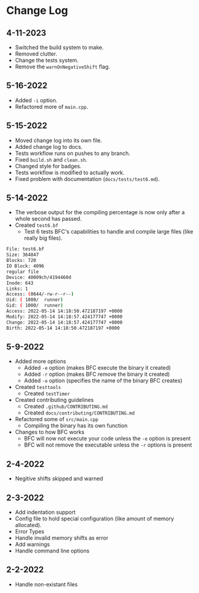 # Change Log

## 4-11-2023
- Switched the build system to make.
- Removed clutter.
- Change the tests system.
- Remove the `warnOnNegativeShift` flag.

## 5-16-2022
- Added `-i` option.
- Refactored more of `main.cpp`.

## 5-15-2022
- Moved change log into its own file.
- Added change log to docs.
- Tests workflow runs on pushes to any branch.
- Fixed `build.sh` and `clean.sh`.
- Changed style for badges.
- Tests workflow is modified to actually work.
- Fixed problem with documentation (`docs/tests/test6.md`).

## 5-14-2022
- The verbose output for the compiling percentage is now only after a whole second has passed.
- Created `test6.bf`
	- Test 6 tests BFC's capabilities to handle and compile large files (like really big files).
```bash
File: test6.bf
Size: 364847
Blocks: 720
IO Block: 4096
regular file
Device: 40009ch/4194460d
Inode: 643
Links: 1
Access: (0644/-rw-r--r--)
Uid: ( 1000/  runner)
Gid: ( 1000/  runner)
Access: 2022-05-14 14:18:50.472187197 +0000
Modify: 2022-05-14 14:18:57.424177747 +0000
Change: 2022-05-14 14:18:57.424177747 +0000
Birth: 2022-05-14 14:18:50.472187197 +0000
```

## 5-9-2022
- Added more options
  - Added `-e` option (makes BFC execute the binary it created)
  - Added `-r` option (makes BFC remove the binary it created)
  - Added `-o` option (specifies the name of the binary BFC creates)
- Created `testtools`
  - Created `testTimer`
- Created contributing guidelines
  - Created `.github/CONTRIBUTING.md`
  - Created `docs/contributing/CONTRIBUTING.md`
- Refactored some of `src/main.cpp`
	- Compiling the binary has its own function
- Changes to how BFC works
	- BFC will now not execute your code unless the `-e` option is present
  - BFC will not remove the executable unless the `-r` options is present

## 2-4-2022
- Negitive shifts skipped and warned

## 2-3-2022
- Add indentation support
- Config file to hold special configuration (like amount of memory allocated).
- Error Types
- Handle invalid memory shifts as error
- Add warnings
- Handle command line options

## 2-2-2022
- Handle non-existant files